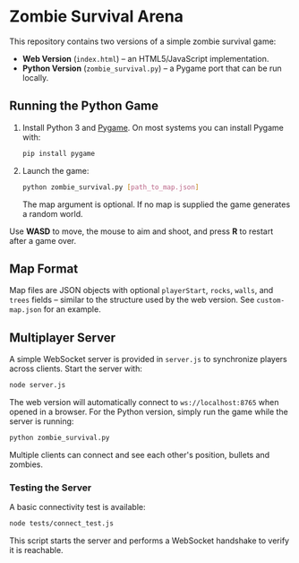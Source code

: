 # Zombie Survival Arena

This repository contains two versions of a simple zombie survival game:

- **Web Version** (`index.html`) – an HTML5/JavaScript implementation.
- **Python Version** (`zombie_survival.py`) – a Pygame port that can be run locally.

## Running the Python Game

1. Install Python 3 and [Pygame](https://www.pygame.org/). On most systems you can install Pygame with:
   ```bash
   pip install pygame
   ```
2. Launch the game:
   ```bash
   python zombie_survival.py [path_to_map.json]
   ```
   The map argument is optional. If no map is supplied the game generates a random world.

Use **WASD** to move, the mouse to aim and shoot, and press **R** to restart after a game over.

## Map Format

Map files are JSON objects with optional `playerStart`, `rocks`, `walls`, and `trees` fields – similar to the structure used by the web version. See `custom-map.json` for an example.

## Multiplayer Server

A simple WebSocket server is provided in `server.js` to synchronize players across clients.
Start the server with:

```bash
node server.js
```

The web version will automatically connect to `ws://localhost:8765` when opened in a browser.
For the Python version, simply run the game while the server is running:

```bash
python zombie_survival.py
```

Multiple clients can connect and see each other's position, bullets and zombies.

### Testing the Server

A basic connectivity test is available:

```bash
node tests/connect_test.js
```

This script starts the server and performs a WebSocket handshake to verify it is reachable.
